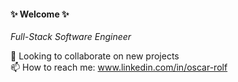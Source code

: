#### ✨ Welcome ✨

*Full-Stack Software Engineer*

🤝 Looking to collaborate on new projects  
📫 How to reach me: www.linkedin.com/in/oscar-rolf  
